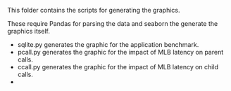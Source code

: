 This folder contains the scripts for generating the graphics.

These require Pandas for parsing the data and seaborn the generate the graphics itself.

- sqlite.py generates the graphic for the application benchmark.
- pcall.py generates the graphic for the impact of MLB latency on parent calls.
- ccall.py generates the graphic for the impact of MLB latency on child calls.
-
